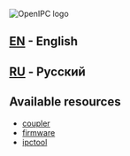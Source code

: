 ![OpenIPC logo](https://cdn.themactep.com/images/logo_openipc.png "OpenIPC logo")

## [EN](en/index) - English

## [RU](ru/index) - Русский



## Available resources

* [coupler](https://openipc.github.io/coupler)
* [firmware](https://openipc.github.io/firmware)
* [ipctool](https://openipc.github.io/ipctool)

